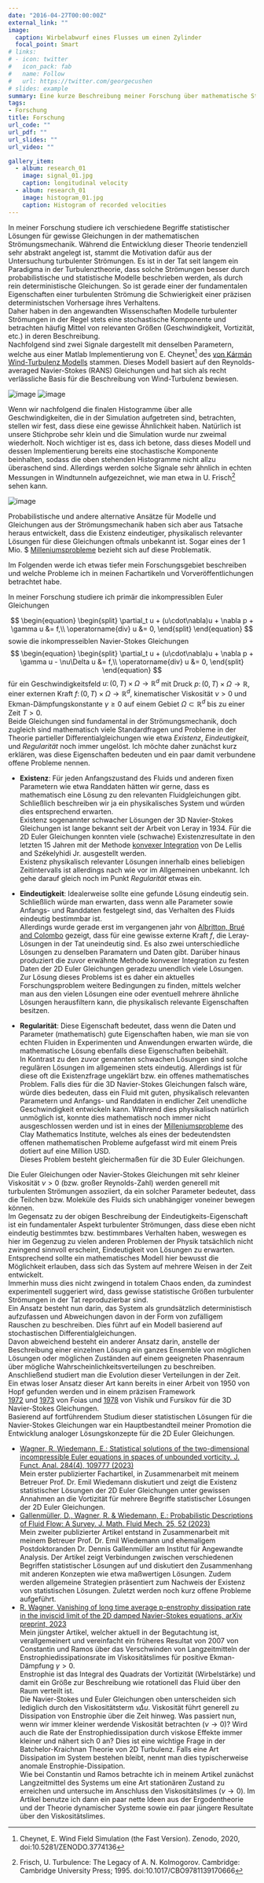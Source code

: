 ```yaml
---
date: "2016-04-27T00:00:00Z"
external_link: ""
image:
  caption: Wirbelabwurf eines Flusses um einen Zylinder
  focal_point: Smart
# links:
# - icon: twitter
#   icon_pack: fab
#   name: Follow
#   url: https://twitter.com/georgecushen
# slides: example
summary: Eine kurze Beschreibung meiner Forschung über mathematische Strömungsmechanik, durchgeführt am Institut für Angewandte Analysis der Universität Ulm während meiner Zeit als Doktorand.
tags:
- Forschung
title: Forschung
url_code: ""
url_pdf: ""
url_slides: ""
url_video: ""

gallery_item:
  - album: research_01
    image: signal_01.jpg
    caption: longitudinal velocity
  - album: research_01
    image: histogram_01.jpg
    caption: Histogram of recorded velocities
---
```


In meiner Forschung studiere ich verschiedene Begriffe statistischer Lösungen für gewisse Gleichungen in der mathematischen Strömungsmechanik. Während die Entwicklung dieser Theorie tendenziell sehr abstrakt angelegt ist, stammt die Motivation dafür aus der Untersuchung turbulenter Strömungen. Es ist in der Tat seit langem ein Paradigma in der Turbulenztheorie, dass solche Strömungen besser durch probabilistische und statistische Modelle beschrieben werden, als durch rein deterministische Gleichungen. So ist gerade einer der fundamentalen Eigenschaften einer turbulenten Strömung die Schwierigkeit einer präzisen deterministschen Vorhersage ihres Verhaltens.\
Daher haben in den angewandten Wissenschaften Modelle turbulenter Strömungen in der Regel stets eine stochastische Komponente und betrachten häufig Mittel von relevanten Größen (Geschwindigkeit, Vortizität, etc.) in deren Beschreibung.\
Nachfolgend sind zwei Signale dargestellt mit denselben Parametern, welche aus einer Matlab Implementierung von E. Cheynet[^1] des [von Kármán Wind-Turbulenz Modells](https://en.wikipedia.org/wiki/Von_K%C3%A1rm%C3%A1n_wind_turbulence_model) stammen. Dieses Modell basiert auf den Reynolds-averaged Navier-Stokes (RANS) Gleichungen und hat sich als recht verlässliche Basis für die Beschreibung von Wind-Turbulenz bewiesen.

![image](signal_combined_01.gif)
![image](signal_combined_02.gif)

Wenn wir nachfolgend die finalen Histogramme über alle Geschwindigkeiten, die in der Simulation aufgetreten sind, betrachten, stellen wir fest, dass diese eine gewisse Ähnlichkeit haben. Natürlich ist unsere Stichprobe sehr klein und die Simulation wurde nur zweimal wiederholt. Noch wichtiger ist es, dass ich betone, dass dieses Modell und dessen Implementierung bereits eine stochastische Komponente beinhalten, sodass die oben stehenden Histogramme nicht allzu überaschend sind. Allerdings werden solche Signale sehr ähnlich in echten Messungen in Windtunneln aufgezeichnet, wie man etwa in U. Frisch[^2] sehen kann.

![image](histograms.png)

Probabilistische und andere alternative Ansätze für Modelle und Gleichungen aus der Strömungsmechanik haben sich aber aus Tatsache heraus entwickelt, dass die Existenz eindeutiger, physikalisch relevanter Lösungen für diese Gleichungen oftmals unbekannt ist. Sogar eines der 1 Mio. $ [Milleniumsprobleme](https://www.claymath.org/millennium-problems/) bezieht sich auf diese Problematik.

Im Folgenden werde ich etwas tiefer mein Forschungsgebiet beschreiben und welche Probleme ich in meinen Fachartikeln und Vorveröffentlichungen betrachtet habe.

In meiner Forschung studiere ich primär die inkompressiblen Euler Gleichungen

$$
\begin{equation}
\begin{split}
\partial_t u + (u\cdot\nabla)u + \nabla p + \gamma u &=  f,\\
\operatorname{div} u &= 0,
\end{split}
\end{equation}
$$
sowie die inkompresseiblen Navier-Stokes Gleichungen
$$
\begin{equation}
\begin{split}
\partial_t u + (u\cdot\nabla)u + \nabla p + \gamma u - \nu\Delta u &=  f,\\
\operatorname{div} u &= 0,
\end{split}
\end{equation}
$$
für ein Geschwindigkeitsfeld $u \colon (0,T) \times \Omega \to \mathbb{R}^d$ mit Druck $p\colon (0,T) \times \Omega \to \mathbb{R}$, einer externen Kraft $f\colon (0,T) \times \Omega \to \mathbb{R}^d$, kinematischer Viskosität $\nu > 0$ und Ekman-Dämpfungskonstante $\gamma \geq 0$ auf einem Gebiet $\Omega \subset \mathbb{R}^d$ bis zu einer Zeit $T > 0$.\
Beide Gleichungen sind fundamental in der Strömungsmechanik, doch zugleich sind mathematisch viele Standardfragen und Probleme in der Theorie partieller Differentialgleichungen wie etwa *Existenz*, *Eindeutigkeit*, und *Regularität* noch immer ungelöst. Ich möchte daher zunächst kurz erklären, was diese Eigenschaften bedeuten und ein paar damit verbundene offene Probleme nennen.

* **Existenz**: Für jeden Anfangszustand des Fluids und anderen fixen Parametern wie etwa Randdaten hätten wir gerne, dass es mathematisch eine Lösung zu den relevanten Fluidgleichungen gibt. Schließlich beschreiben wir ja ein physikalisches System und würden dies entsprechend erwarten.\
Existenz sogenannter schwacher Lösungen der 3D Navier-Stokes Gleichungen ist lange bekannt seit der Arbeit von Leray in 1934. Für die 2D Euler Gleichungen konnten viele (schwache) Existenzresultate in den letzten 15 Jahren mit der Methode [konvexer Integration](https://annals.math.princeton.edu/2009/170-3/p09) von De Lellis and Székelyhidi Jr. ausgestellt werden.\
Existenz physikalisch relevanter Lösungen innerhalb eines beliebigen Zeitintervalls ist allerdings nach wie vor im Allgemeinen unbekannt. Ich gehe darauf gleich noch im Punkt *Regularität* etwas ein.  
* **Eindeutigkeit**: Idealerweise sollte eine gefunde Lösung eindeutig sein. Schließlich würde man erwarten, dass wenn alle Parameter sowie Anfangs- und Randdaten festgelegt sind, das Verhalten des Fluids eindeutig bestimmbar ist.\
Allerdings wurde gerade erst im vergangenen jahr von [Albritton, Brué and Colombo](https://projecteuclid.org/journals/annals-of-mathematics/volume-196/issue-1/Non-uniqueness-of-Leray-solutions-of-the-forced-Navier-Stokes/10.4007/annals.2022.196.1.3.full) gezeigt, dass für eine gewisse externe Kraft $f$, die Leray-Lösungen in der Tat uneindeutig sind. Es also zwei unterschiedliche Lösungen zu denselben Paramatern und Daten gibt. Darüber hinaus produziert die zuvor erwähnte Methode konvexer Integration zu festen Daten der 2D Euler Gleichungen geradezu unendlich viele Lösungen. Zur Lösung dieses Problems ist es daher ein aktuelles Forschungsproblem weitere Bedingungen zu finden, mittels welcher man aus den vielen Lösungen eine oder eventuell mehrere ähnliche Lösungen herausfiltern kann, die physikalisch relevante Eigenschaften besitzen.

* **Regularität**: Diese Eigenschaft bedeutet, dass wenn die Daten und Parameter (mathematisch) gute Eigenschaften haben, wie man sie von echten Fluiden in Experimenten und Anwendungen erwarten würde, die mathematische Lösung ebenfalls diese Eigenschaften beibehält.\
In Kontrast zu den zuvor genannten schwachen Lösungen sind solche regulären Lösungen im allgemeinen stets eindeutig. Allerdings ist für diese oft die Existenzfrage ungeklärt bzw. ein offenes mathematisches Problem. Falls dies für die 3D Navier-Stokes Gleichungen falsch wäre, würde dies bedeuten, dass ein Fluid mit guten, physikalisch relevanten Parametern und Anfangs- und Randdaten in endlicher Zeit unendliche Geschwindigkeit entwickeln kann. Während dies physikalisch natürlich unmöglich ist, konnte dies mathematisch noch immer nicht ausgeschlossen werden und ist in eines der [Milleniumsprobleme](https://www.claymath.org/millennium-problems/) des Clay Mathematics Institute, welches als eines der bedeutendsten offenen mathematischen Probleme aufgefasst wird mit einem Preis dotiert auf eine Million USD.\
Dieses Problem besteht gleichermaßen für die 3D Euler Gleichungen.

Die Euler Gleichungen oder Navier-Stokes Gleichungen mit sehr kleiner Viskosität $\nu > 0$ (bzw. großer Reynolds-Zahl) werden generell mit turbulenten Strömungen assoziiert, da ein solcher Parameter bedeutet, dass die Teilchen bzw. Moleküle des Fluids sich unabhängiger voneiner bewegen können.\
Im Gegensatz zu der obigen Beschreibung der Eindeutigkeits-Eigenschaft ist ein fundamentaler Aspekt turbulenter Strömungen, dass diese eben nicht eindeutig bestimmtes bzw. bestimmbares Verhalten haben, weswegen es hier im Gegenzug zu vielen anderen Problemen der Physik tatsächlich nicht zwingend sinnvoll erscheint, Eindeutigkeit von Lösungen zu erwarten. Entsprechend sollte ein mathematisches Modell hier bewusst die Möglichkeit erlauben, dass sich das System auf mehrere Weisen in der Zeit entwickelt.\
Immerhin muss dies nicht zwingend in totalem Chaos enden, da zumindest experimentell suggeriert wird, dass gewisse statistische Größen turbulenter Strömungen in der Tat reproduzierbar sind.\
Ein Ansatz besteht nun darin, das System als grundsätzlich deterministisch aufzufassen und Abweichungen davon in der Form von zufälligem Rauschen zu beschreiben. Dies führt auf ein Modell basierend auf stochastischen Differentialgleichungen.\
Davon abweichend besteht ein anderer Ansatz darin, anstelle der Beschreibung einer einzelnen Lösung ein ganzes Ensemble von möglichen Lösungen oder möglichen Zuständen auf einem geeigneten Phasenraum über mögliche Wahrscheinlichkeitsverteilungen zu beschreiben. Anschließend studiert man die Evolution dieser Verteilungen in der Zeit.\
Ein etwas loser Ansatz dieser Art kann bereits in einer Arbeit von 1950 von Hopf gefunden werden und in einem präzisen Framework  
[1972](http://www.numdam.org/item/RSMUP_1972__48__219_0.pdf) und [1973](http://www.numdam.org/item/RSMUP_1973__49__9_0.pdf) von Foias und [1978](https://link.springer.com/article/10.1007/BF00973601) von Vishik und Fursikov für die 3D Navier-Stokes Gleichungen.\
Basierend auf fortführendem Studium dieser statistischen Lösungen für die Navier-Stokes Gleichungen war ein Hauptbestandteil meiner Promotion die Entwicklung analoger Lösungskonzepte für die 2D Euler Gleichungen. 

* [Wagner, R.,Wiedemann, E.: Statistical solutions of the two-dimensional incompressible
Euler equations in spaces of unbounded vorticity. J. Funct. Anal. 284(4), 109777 (2023)](https://www.sciencedirect.com/science/article/abs/pii/S0022123622003974?via%3Dihub)\
Mein erster publizierter Fachartikel, in Zusammenarbeit mit meinem Betreuer Prof. Dr. Emil Wiedemann diskutiert und zeigt die Existenz statistischer Lösungen der 2D Euler Gleichungen unter gewissen Annahmen an die Vortizität für mehrere Begriffe statistischer Lösungen der 2D Euler Gleichungen.
* [Gallenmüller, D., Wagner, R. & Wiedemann, E.: Probabilistic Descriptions of Fluid
Flow: A Survey. J. Math. Fluid Mech. 25, 52 (2023)](https://link.springer.com/article/10.1007/s00021-023-00800-z)\
Mein zweiter publizierter Artikel entstand in Zusammenarbeit mit meinem Betreuer Prof. Dr. Emil Wiedemann und ehemaligem Postdoktoranden Dr. Dennis Gallenmüller am Institut für Angewandte Analysis. Der Artikel zeigt Verbindungen zwischen verschiedenen Begriffen statistischer Lösungen auf und diskutiert den Zusammenhang mit anderen Konzepten wie etwa maßwertigen Lösungen. Zudem werden allgemeine Strategien präsentiert zum Nachweis der Existenz von statistischen Lösungen. Zuletzt werden noch kurz offene Probleme aufgeführt.
* [R. Wagner, Vanishing of long time average p-enstrophy dissipation rate in the inviscid
limit of the 2D damped Navier-Stokes equations, arXiv preprint, 2023](https://arxiv.org/abs/2306.05081)\
Mein jüngster Artikel, welcher aktuell in der Begutachtung ist, verallgemeinert und vereinfacht ein früheres Resultat von 2007 von Constantin und Ramos über das Verschwinden von Langzeitmitteln der Enstrophiedissipationsrate im Viskositätslimes für positive Ekman-Dämpfung $\gamma > 0$.\
Enstrophie ist das Integral des Quadrats der Vortizität (Wirbelstärke) und damit ein Größe zur Beschreibung wie rotationell das Fluid über den Raum verteilt ist.\
Die Navier-Stokes und Euler Gleichungen oben unterscheiden sich lediglich durch den Viskositätsterm $\nu\Delta u$. Viskosität führt generell zu Dissipation von Enstrophie über die Zeit hinweg. Was passiert nun, wenn wir immer kleiner werdende Viskosität betrachten $(\nu \to 0)$? Wird auch die Rate der Enstrophiedissipation durch viskose Effekte immer kleiner und nähert sich $0$ an? Dies ist eine wichtige Frage in der Batchelor-Kraichnan Theorie von 2D Turbulenz. Falls eine Art Dissipation im System bestehen bleibt, nennt man dies typischerweise anomale Enstrophie-Dissipation.\
Wie bei Constantin und Ramos betrachte ich in meinem Artikel zunächst Langzeitmittel des Systems um eine Art stationären Zustand zu erreichen und untersuche im Anschluss den Viskositätslimes $(\nu \to 0)$. Im Artikel benutze  ich dann ein paar nette Ideen aus der Ergodentheorie und der Theorie dynamischer Systeme sowie ein paar jüngere Resultate über den Viskositätslimes. 


[^1]: Cheynet, E. Wind Field Simulation (the Fast Version). Zenodo, 2020, doi:10.5281/ZENODO.3774136
[^2]: Frisch, U. Turbulence: The Legacy of A. N. Kolmogorov. Cambridge: Cambridge University Press; 1995. doi:10.1017/CBO9781139170666